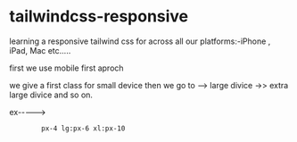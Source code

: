 # tailwindcss-responsive
learning a responsive tailwind css for across all our platforms:-iPhone , iPad, Mac etc.....


first we use mobile first aproch

  we give a first class for small device then we go to --> large divice ->> extra large divice and so on.

  ex----->

            px-4 lg:px-6 xl:px-10